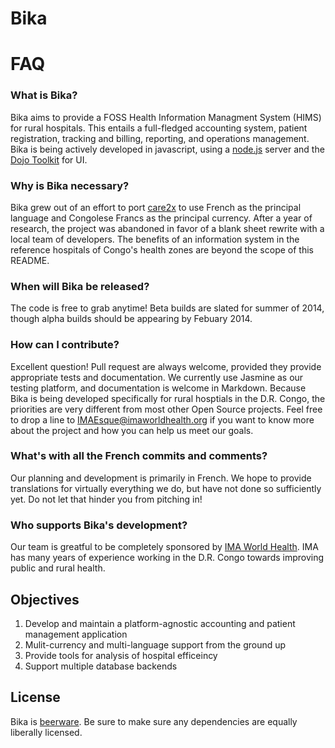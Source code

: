 Bika
=================

# FAQ


### What is Bika?

Bika aims to provide a FOSS Health Information Managment System (HIMS) for rural hospitals.  This entails a full-fledged accounting system, patient registration, tracking and billing, reporting, and operations management.  Bika is being actively developed in javascript, using a [node.js](http://www.nodejs.org "Nodejs.org") server and the [Dojo Toolkit](http://www.dojotoolkit.org "www.dojotoolkit.org") for UI.

### Why is Bika necessary?

Bika grew out of an effort to port [care2x](http://www.care2x.org "www.care2x.org") to use French as the principal language and Congolese Francs as the principal currency.  After a year of research, the project was abandoned in favor of a blank sheet rewrite with a local team of developers.  The benefits of an information system in the reference hospitals of Congo's health zones are beyond the scope of this README.

### When will Bika be released?

The code is free to grab anytime!  Beta builds are slated for summer of 2014, though alpha builds should be appearing by Febuary 2014.

### How can I contribute?

Excellent question!  Pull request are always welcome, provided they provide appropriate tests and documentation.  We currently use Jasmine as our testing platform, and documentation is welcome in Markdown.  Because Bika is being developed specifically for rural hosptials in the D.R. Congo, the priorities are very different from most other Open Source projects.  Feel free to drop a line to <IMAEsque@imaworldhealth.org> if you want to know more about the project and how you can help us meet our goals.

### What's with all the French commits and comments?

Our planning and development is primarily in French.  We hope to provide translations for virtually everything we do, but have not done so sufficiently yet.  Do not let that hinder you from pitching in!

### Who supports Bika's development?

Our team is greatful to be completely sponsored by [IMA World Health](http://www.imaworldhealth.org "www.imaworldhealth.org").  IMA has many years of experience working in the D.R. Congo towards improving public and rural health.


Objectives
--------------------------

1. Develop and maintain a platform-agnostic accounting and patient management application
2. Mulit-currency and multi-language support from the ground up
3. Provide tools for analysis of hospital efficeincy
4. Support multiple database backends

## License

Bika is [beerware](http://www.wikipedia.org/beerware "www.wikipedia.org").  Be sure to make sure any dependencies are equally liberally licensed.
